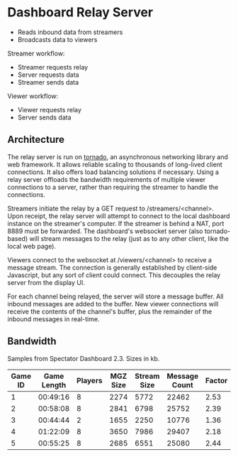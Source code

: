 # Dashboard Relay Server

- Reads inbound data from streamers
- Broadcasts data to viewers

Streamer workflow:
- Streamer requests relay
- Server requests data
- Streamer sends data

Viewer workflow:
- Viewer requests relay
- Server sends data

## Architecture
The relay server is run on [tornado](https://github.com/tornadoweb/tornado), an asynchronous networking library and web framework. It allows reliable scaling to thousands of long-lived client connections. It also offers load balancing solutions if necessary. Using a relay server offloads the bandwidth requirements of multiple viewer connections to a server, rather than requiring the streamer to handle the connections.

Streamers initiate the relay by a GET request to /streamers/\<channel\>. Upon receipt, the relay server will attempt to connect to the local dashboard instance on the streamer's computer. If the streamer is behind a NAT, port 8889 must be forwarded. The dashboard's websocket server (also tornado-based) will stream messages to the relay (just as to any other client, like the local web page).

Viewers connect to the websocket at /viewers/\<channel\> to receive a message stream. The connection is generally established by client-side Javascript, but any sort of client could connect. This decouples the relay server from the display UI.

For each channel being relayed, the server will store a message buffer. All inbound messages are added to the buffer. New viewer connections will receive the contents of the channel's buffer, plus the remainder of the inbound messages in real-time.

## Bandwidth

Samples from Spectator Dashboard 2.3. Sizes in kb.

Game ID | Game Length | Players | MGZ Size | Stream Size | Message Count | Factor
--------|-------------|---------|----------|-------------|---------------|-------
1 | 00:49:16 | 8 | 2274 | 5772 | 22462 | 2.53
2 | 00:58:08 | 8 | 2841 | 6798 | 25752 | 2.39
3 | 00:44:44 | 2 | 1655 | 2250 | 10776 | 1.36
4 | 01:22:09 | 8 | 3650 | 7986 | 29407 | 2.18
5 | 00:55:25 | 8 | 2685 | 6551 | 25080 | 2.44
